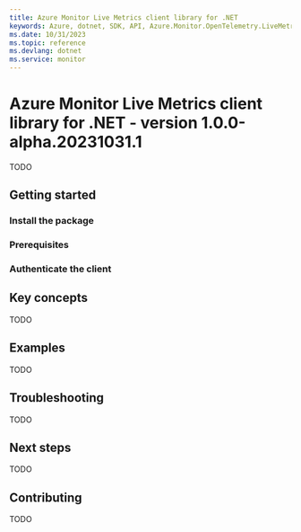 ```yaml
---
title: Azure Monitor Live Metrics client library for .NET
keywords: Azure, dotnet, SDK, API, Azure.Monitor.OpenTelemetry.LiveMetrics, monitor
ms.date: 10/31/2023
ms.topic: reference
ms.devlang: dotnet
ms.service: monitor
---
```

# Azure Monitor Live Metrics client library for .NET - version 1.0.0-alpha.20231031.1 


TODO

## Getting started

### Install the package


### Prerequisites


### Authenticate the client


## Key concepts

TODO

## Examples

TODO

## Troubleshooting

TODO

## Next steps

TODO

## Contributing

TODO
